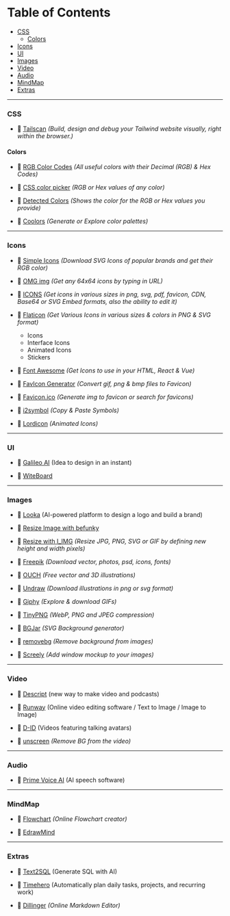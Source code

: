 # Table of Contents

- [CSS](#css)
  - [Colors](@colors)
- [Icons](#icons)
- [UI](#ui)
- [Images](#images)
- [Video](#video)
- [Audio](#audio)
- [MindMap](#mindmap)
- [Extras](#extras)

---

### CSS

- 🔖 [Tailscan](https://tailscan.com/) _(Build, design and debug your Tailwind website visually, right within the browser.)_

#### Colors

- 🔖 [RGB Color Codes](https://flaviocopes.com/rgb-color-codes/) _(All useful colors with their Decimal (RGB) & Hex Codes)_

- 🔖 [CSS color picker](https://www.google.com/search?channel=fs&client=ubuntu&q=css+color+picker) _(RGB or Hex values of any color)_

- 🔖 [Detected Colors](https://encycolorpedia.com/) _(Shows the color for the RGB or Hex values you provide)_

- 🔖 [Coolors](https://coolors.co/) _(Generate or Explore color palettes)_

---

### Icons

- 🔖 [Simple Icons](https://simpleicons.org/) _(Download SVG Icons of popular brands and get their RGB color)_

- 🔖 [OMG img](https://img.icons8.com/) _(Get any 64x64 icons by typing in URL)_

- 🔖 [ICONS](https://icons8.com/icons) _(Get icons in various sizes in png, svg, pdf, favicon, CDN, Base64 or SVG Embed formats, also the ability to edit it)_

- 🔖 [Flaticon](https://www.flaticon.com/) _(Get Various Icons in various sizes & colors in PNG & SVG format)_

  - Icons
  - Interface Icons
  - Animated Icons
  - Stickers

- 🔖 [Font Awesome](https://fontawesome.com/) _(Get Icons to use in your HTML, React & Vue)_

- 🔖 [FavIcon Generator](http://tools.dynamicdrive.com/favicon/) _(Convert gif, png & bmp files to Favicon)_

- 🔖 [Favicon.ico](https://www.favicon-generator.org/) _(Generate img to favicon or search for favicons)_

- 🔖 [i2symbol](https://www.i2symbol.com/symbols) _(Copy & Paste Symbols)_

- 🔖 [Lordicon](https://lordicon.com/) _(Animated Icons)_

---

### UI

- 🔖 [Galileo AI](https://www.usegalileo.ai/) (Idea to design in an instant)

- 🔖 [WiteBoard](https://witeboard.com/)

---

### Images

- 🔖 [Looka](https://looka.com/) (AI-powered platform to design a logo and build a brand)

- 🔖 [Resize Image with befunky](https://www.befunky.com/create/resize-image/)

- 🔖 [Resize with I_IMG](https://www.iloveimg.com/resize-image#resize-options,pixels) _(Resize JPG, PNG, SVG or GIF by defining new height and width pixels)_

- 🔖 [Freepik](https://www.freepik.com/) _(Download vector, photos, psd, icons, fonts)_

- 🔖 [OUCH](https://icons8.com/illustrations) _(Free vector and 3D illustrations)_

- 🔖 [Undraw](https://undraw.co/illustrations) _(Download illustrations in png or svg format)_

- 🔖 [Giphy](https://giphy.com/) _(Explore & download GIFs)_

- 🔖 [TinyPNG](https://tinypng.com/) _(WebP, PNG and JPEG compression)_

- 🔖 [BGJar](https://bgjar.com/) _(SVG Background generator)_

- 🔖 [removebg](https://www.remove.bg/) _(Remove background from images)_

- 🔖 [Screely](https://screely.com/) _(Add window mockup to your images)_

---

### Video

- 🔖 [Descript](https://www.descript.com/) (new way to make video and podcasts)

- 🔖 [Runway](https://runwayml.com/) (Online video editing software / Text to Image / Image to Image)

- 🔖 [D-ID](https://www.d-id.com/) (Videos featuring talking avatars)

- 🔖 [unscreen](https://www.unscreen.com/) _(Remove BG from the video)_

---

### Audio

- 🔖 [Prime Voice AI](https://beta.elevenlabs.io/) (AI speech software)

---

### MindMap

- 🔖 [Flowchart](https://app.diagrams.net/) _(Online Flowchart creator)_

- 🔖 [EdrawMind](https://www.edrawmind.com/app/)

---

### Extras

- 🔖 [Text2SQL](https://www.text2sql.ai/) (Generate SQL with AI)

- 🔖 [Timehero](https://www.timehero.com/) (Automatically plan daily tasks, projects, and recurring work)

- 🔖 [Dillinger](https://dillinger.io/) _(Online Markdown Editor)_
